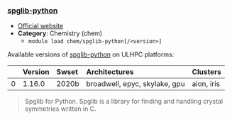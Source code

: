 ### [spglib-python](https://pypi.python.org/pypi/spglib)

* [Official website](https://pypi.python.org/pypi/spglib)
* __Category__: Chemistry (chem)
    -  `module load chem/spglib-python[/<version>]`

Available versions of [spglib-python](https://pypi.python.org/pypi/spglib) on ULHPC platforms:

|    | Version   | Swset   | Architectures                 | Clusters   |
|---:|:----------|:--------|:------------------------------|:-----------|
|  0 | 1.16.0    | 2020b   | broadwell, epyc, skylake, gpu | aion, iris |

> Spglib for Python. Spglib is a library for finding and handling crystal symmetries written in C.

